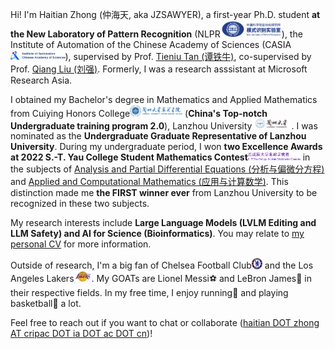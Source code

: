 Hi! I'm Haitian Zhong (仲海天, aka JZSAWYER), a first-year Ph.D. student **at the New Laboratory of Pattern Recognition** (NLPR[<img src='./images/newlpr.png' style="width: 7em;">](http://cripac.ia.ac.cn/CN/model/index.htm)), the Institute of Automation of the Chinese Academy of Sciences (CASIA[<img src='./images/iacas_logo.jpg' style="width: 6.25em;">](http://english.ia.cas.cn/)), supervised by Prof. [Tieniu Tan (谭铁牛)](https://scholar.google.com/citations?user=W-FGd_UAAAAJ&hl=en), co-supervised by Prof. [Qiang Liu (刘强)](https://john-qiangliu.tech/). Formerly, I was a research asssistant at Microsoft Research Asia.

I obtained my Bachelor's degree in Mathematics and Applied Mathematics from Cuiying Honors College[<img src='./images/chc_logo.png' style="width: 6em;">](https://cycollege.lzu.edu.cn/index.htm) (**China's Top-notch Undergraduate training program 2.0**), Lanzhou University[<img src='./images/lzu_logo.png' style="width: 4.5em;">](https://www.lzu.edu.cn/). I was nominated as the **Undergraduate Graduate Representative of Lanzhou University**. During my undergraduate period, I won **two Excellence Awards at 2022 S.-T. Yau College Student Mathematics Contest**[<img src='./images/ycmc.png' style="width: 6em;">](http://www.yau-contest.com/show-86-52.html) in the subjects of [Analysis and Partial Differential Equations (分析与偏微分方程)](http://yau-contest.com/uploads/file/20220811/20220811173216_22765.pdf) and [Applied and Computational Mathematics (应用与计算数学)](http://yau-contest.com/uploads/file/20220801/20220801162446_69325.pdf). This distinction made me **the FIRST winner ever** from Lanzhou University to be recognized in these two subjects. <!-- Additionally, I advanced to the national finals of Chinese Mathematics Competition([CMC(全国大学生数学竞赛)](http://www.cmathc.cn/)) twice. -->

My research interests include **Large Language Models (LVLM Editing and LLM Safety) and AI for Science (Bioinformatics)**. You may relate to [my personal CV](../files/Haitian%20Zhong_Personal%20CV_240927.pdf) for more information. <!-- For my academic transcript you may refer to [Chinese transcript](../files/Haitian Zhong_Academic Transcript_Chinese_20240630.pdf) OR [English transcript](../files/Haitian Zhong_Academic Transcript_English_20240630.pdf). -->

Outside of research, I'm a big fan of Chelsea Football Club[<img src='./images/chelsea.png' style="width: 1.22em;">](https://www.chelseafc.com/en) and the Los Angeles Lakers[<img src='./images/lal.png' style="width: 2em;">](https://www.nba.com/lakers/). My GOATs are Lionel Messi⚽ and LeBron James🏀 in their respective fields. In my free time, I enjoy running👟 and playing basketball🏀 a lot.

Feel free to reach out if you want to chat or collaborate ([haitian DOT zhong AT cripac DOT ia DOT ac DOT cn](mailto:haitian.zhong@cripac.ia.ac.cn))!

<!-- [![](https://img.shields.io/github/stars/JZSAWYER/Paper-List?style=social&label=Paper List)](https://github.com/JZSAWYER/Paper-List) -->
